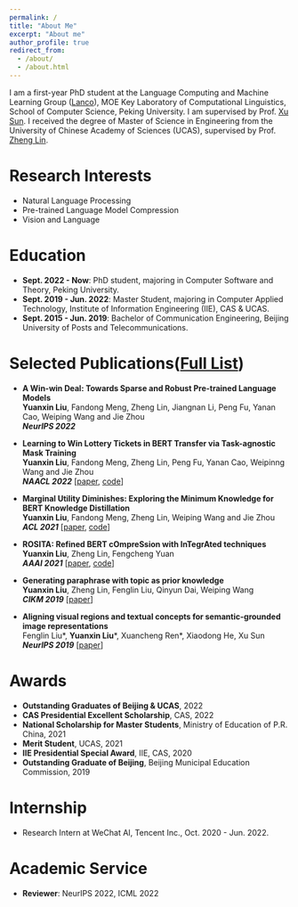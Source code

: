 ```yaml
---
permalink: /
title: "About Me"
excerpt: "About me"
author_profile: true
redirect_from: 
  - /about/
  - /about.html
---
```

I am a first-year PhD student at the Language Computing and Machine Learning Group ([Lanco](https://lancopku.github.io/)), MOE Key Laboratory of Computational Linguistics, School of Computer Science, Peking University. I am supervised by Prof. [Xu Sun](https://xusun.org/). I received the degree of Master of Science in Engineering from the University of Chinese Academy of Sciences (UCAS), supervised by Prof. [Zheng Lin](https://teacher.ucas.ac.cn/~0023257).

Research Interests
======
* Natural Language Processing
* Pre-trained Language Model Compression
* Vision and Language

Education
======
* **Sept. 2022 - Now**: PhD student, majoring in Computer Software and Theory, Peking University.
* **Sept. 2019 - Jun. 2022**: Master Student, majoring in Computer Applied Technology, Institute of Information Engineering (IIE), CAS & UCAS.
* **Sept. 2015 - Jun. 2019**: Bachelor of Communication Engineering, Beijing University of Posts and Telecommunications.

Selected Publications([Full List](https://scholar.google.com/citations?user=pLOm4rYAAAAJ&hl=en))
======
* **A Win-win Deal: Towards Sparse and Robust Pre-trained Language Models**   
**Yuanxin Liu**, Fandong Meng, Zheng Lin, Jiangnan Li, Peng Fu, Yanan Cao, Weiping Wang and Jie Zhou   
***NeurIPS 2022***

* **Learning to Win Lottery Tickets in BERT Transfer via Task-agnostic Mask Training**   
**Yuanxin Liu**, Fandong Meng, Zheng Lin, Peng Fu, Yanan Cao, Weipinng Wang and Jie Zhou   
***NAACL 2022*** [[paper](https://aclanthology.org/2022.naacl-main.428/), [code](https://github.com/llyx97/TAMT)]

* **Marginal Utility Diminishes: Exploring the Minimum Knowledge for BERT Knowledge Distillation**   
**Yuanxin Liu**, Fandong Meng, Zheng Lin, Weiping Wang and Jie Zhou   
***ACL 2021*** [[paper](https://aclanthology.org/2021.acl-long.228/), [code](https://github.com/llyx97/Marginal-Utility-Diminishes)]

* **ROSITA: Refined BERT cOmpreSsion with InTegrAted techniques**   
**Yuanxin Liu**, Zheng Lin, Fengcheng Yuan   
***AAAI 2021*** [[paper](https://arxiv.org/abs/2103.11367), [code](https://github.com/llyx97/Rosita)]

* **Generating paraphrase with topic as prior knowledge**   
**Yuanxin Liu**, Zheng Lin, Fenglin Liu, Qinyun Dai, Weiping Wang   
***CIKM 2019*** [[paper](https://dl.acm.org/doi/10.1145/3357384.3358102)]

* **Aligning visual regions and textual concepts for semantic-grounded image representations**   
Fenglin Liu\*, **Yuanxin Liu**\*, Xuancheng Ren\*, Xiaodong He, Xu Sun   
***NeurIPS 2019*** [[paper](https://papers.nips.cc/paper/2019/hash/9fe77ac7060e716f2d42631d156825c0-Abstract.html)]

Awards
======
* **Outstanding Graduates of Beijing & UCAS**, 2022
* **CAS Presidential Excellent Scholarship**, CAS, 2022
* **National Scholarship for Master Students**, Ministry of Education of P.R. China, 2021
* **Merit Student**, UCAS, 2021
* **IIE Presidential Special Award**, IIE, CAS, 2020
* **Outstanding Graduate of Beijing**, Beijing Municipal Education Commission, 2019

Internship
======
* Research Intern at WeChat AI, Tencent Inc., Oct. 2020 - Jun. 2022.

Academic Service
======
* **Reviewer**: NeurIPS 2022, ICML 2022

